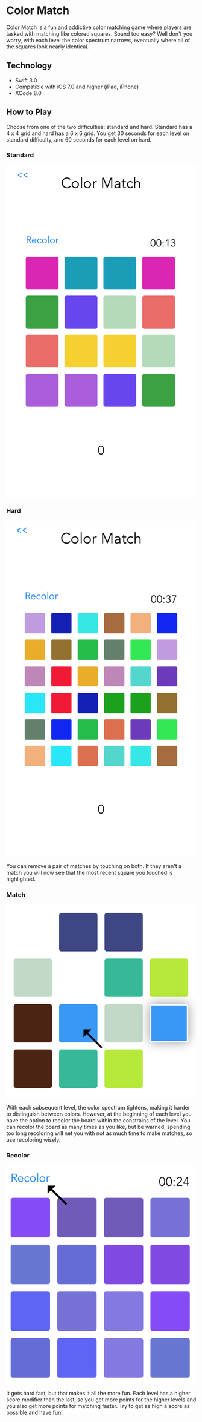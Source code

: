# Color Match #

Color Match is a fun and addictive color matching game where players are tasked with matching like colored squares. Sound too easy? Well don't you worry, with each level the color spectrum narrows, eventually where all of the squares look nearly identical.

## Technology ##

- Swift 3.0
- Compatible with iOS 7.0 and higher (iPad, iPhone)
- XCode 8.0

## How to Play ##

Choose from one of the two difficulties: standard and hard. Standard has a 4 x 4 grid and hard has a 6 x 6 grid. You get 30 seconds for each level on standard difficulty, and 60 seconds for each level on hard.

### Standard ###
![standard_level](docs/standard_level.png)

### Hard ###
![hard_level](docs/hard_level.png)

You can remove a pair of matches by touching on both. If they aren't a match you will now see that the most recent square you touched is highlighted.

### Match ###
![make_match](docs/make_match.png)

With each subsequent level, the color spectrum tightens, making it harder to distinguish between colors. However, at the beginning of each level you have the option to recolor the board within the constrains of the level. You can recolor the board as many times as you like, but be warned, spending too long recoloring will net you with not as much time to make matches, so use recoloring wisely.

### Recolor ###
![recolor](docs/recolor.png)

It gets hard fast, but that makes it all the more fun. Each level has a higher score modifier than the last, so you get more points for the higher levels and you also get more points for matching faster. Try to get as high a score as possible and have fun!
